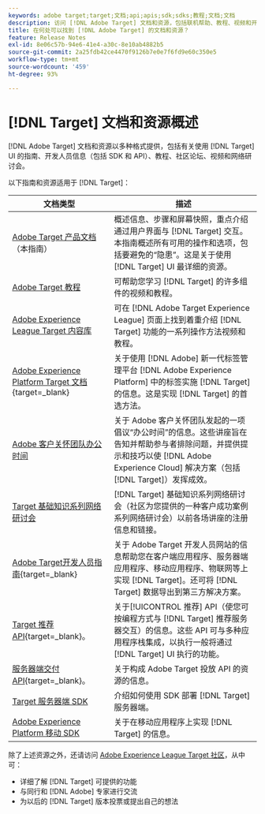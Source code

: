 ```yaml
---
keywords: adobe target;target;文档;api;apis;sdk;sdks;教程;文档;文档
description: 访问 [!DNL Adobe Target] 文档和资源，包括联机帮助、教程、视频和开发人员文档（SDK、API 和 JavaScript 库）。
title: 在何处可以找到 [!DNL Adobe Target] 的文档和资源？
feature: Release Notes
exl-id: 8e06c57b-94e6-41e4-a30c-8e10ab4882b5
source-git-commit: 2a25fdb42ce4470f9126b7e0e7f6fd9e60c350e5
workflow-type: tm+mt
source-wordcount: '459'
ht-degree: 93%

---
```


# [!DNL Target] 文档和资源概述

[!DNL Adobe Target] 文档和资源以多种格式提供，包括有关使用 [!DNL Target] UI 的指南、开发人员信息（包括 SDK 和 API）、教程、社区论坛、视频和网络研讨会。

以下指南和资源适用于 [!DNL Target]：

| 文档类型 | 描述 |
| --- | --- |
| [Adobe Target 产品文档](/help/main/target-home.md)<br>（本指南） | 概述信息、步骤和屏幕快照，重点介绍通过用户界面与 [!DNL Target] 交互。本指南概述所有可用的操作和选项，包括要避免的“隐患”。这是关于使用 [!DNL Target] UI 最详细的资源。 |
| [Adobe Target 教程](https://experienceleague.adobe.com/docs/target-learn/tutorials/overview.html?lang=zh-Hans) | 可帮助您学习 [!DNL Target] 的许多组件的视频和教程。 |
| [Adobe Experience League Target 内容库](https://guided.adobe.com/#recommended/solutions/target) | 可在 [!DNL Adobe Target Experience League] 页面上找到着重介绍 [!DNL Target] 功能的一系列操作方法视频和教程。 |
| [Adobe Experience Platform Target 文档](https://experienceleague.corp.adobe.com/docs/target-dev/developer/client-side/at-js-implementation/deploy-at-js/implement-target-using-adobe-launch.html){target=_blank} | 关于使用 [!DNL Adobe] 新一代标签管理平台 [!DNL Adobe Experience Platform] 中的标签实施 [!DNL Target] 的信息。这是实现 [!DNL Target] 的首选方法。 |
| [Adobe 客户关怀团队办公时间](/help/main/cmp-resources-and-contact-information.md#concept_58EA30379D3B48C4848BA2A8C464A5B7) | 关于 Adobe 客户关怀团队发起的一项倡议“办公时间”的信息。这些讲座旨在告知并帮助参与者排除问题，并提供提示和技巧以使 [!DNL Adobe Experience Cloud] 解决方案（包括 [!DNL Target]）发挥成效。 |
| [Target 基础知识系列网络研讨会](https://landing.adobe.com/acs/2018/na/adobe-target/registration.html) | [!DNL Target] 基础知识系列网络研讨会（社区为您提供的一种客户成功案例系列网络研讨会）以前各场讲座的注册信息和链接。 |
| [Adobe Target开发人员指南](https://experienceleague.corp.adobe.com/docs/target-dev/developer/overview.html){target=_blank} | 关于 Adobe Target 开发人员网站的信息帮助您在客户端应用程序、服务器端应用程序、移动应用程序、物联网等上实现 [!DNL Target]。还可将 [!DNL Target] 数据导出到第三方解决方案。 |
| [Target 推荐 API](https://experienceleague.corp.adobe.com/docs/target-dev/developer/administration/recommendations-apis/overview.html){target=_blank}。 | 关于[!UICONTROL 推荐] API（使您可按编程方式与 [!DNL Target] 推荐服务器交互）的信息。这些 API 可与多种应用程序栈集成，以执行一般将通过 [!DNL Target] UI 执行的功能。 |
| [服务器端交付 API](https://experienceleague.corp.adobe.com/docs/target-dev/developer/server-side/server-side-overview.html){target=_blank}。 | 关于构成 Adobe Target 投放 API 的资源的信息。 |
| [Target 服务器端 SDK](https://adobetarget-sdks.gitbook.io/docs/) | 介绍如何使用 SDK 部署 [!DNL Target] 服务器端。 |
| [Adobe Experience Platform 移动 SDK](https://aep-sdks.gitbook.io/docs/using-mobile-extensions/adobe-target) | 关于在移动应用程序上实现 [!DNL Target] 的信息。 |

除了上述资源之外，还请访问 [Adobe Experience League Target 社区](https://experienceleaguecommunities.adobe.com/t5/adobe-target/ct-p/adobe-target-community)，从中可：

* 详细了解 [!DNL Target] 可提供的功能
* 与同行和 [!DNL Adobe] 专家进行交流
* 为以后的 [!DNL Target] 版本投票或提出自己的想法